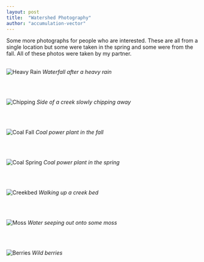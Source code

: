 ```yaml
---
layout: post
title:  "Watershed Photography"
author: "accumulation-vector"
---
```


Some more photographs for people who are interested. These are all from a single location but some were taken in the spring and some were from the fall. All of these photos were taken by my partner.<br><br>

![Heavy Rain](/assets/images/watershed-heavyrain.png)
_Waterfall after a heavy rain_

<br><br>


![Chipping](/assets/images/watershed-chipping.png)
_Side of a creek slowly chipping away_


<br><br>

![Coal Fall](/assets/images/watershed-fall.png)
_Coal power plant in the fall_


<br><br>

![Coal Spring](/assets/images/watershed-spring.png)
_Coal power plant in the spring_


<br><br>


![Creekbed](/assets/images/watershed-creekbed.png)
_Walking up a creek bed_


<br><br>

![Moss](/assets/images/watershed-moss.png)
_Water seeping out onto some moss_


<br><br>


![Berries](/assets/images/watershed-berries.png)
_Wild berries_



<br><br>
